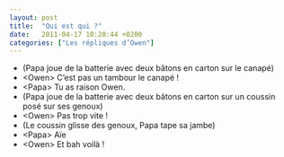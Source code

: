 ```yaml
---
layout: post
title:  "Qui est qui ?"
date:   2011-04-17 10:20:44 +0200
categories: ["Les répliques d’Owen"]
---
```


-   (Papa joue de la batterie avec deux bâtons en carton sur le canapé)
-   \<Owen\> C’est pas un tambour le canapé !
-   \<Papa\> Tu as raison Owen.
-   (Papa joue de la batterie avec deux bâtons en carton sur un coussin posé sur ses genoux)
-   \<Owen\> Pas trop vite !
-   (Le coussin glisse des genoux, Papa tape sa jambe)
-   \<Papa\> Aïe
-   \<Owen\> Et bah voilà !

